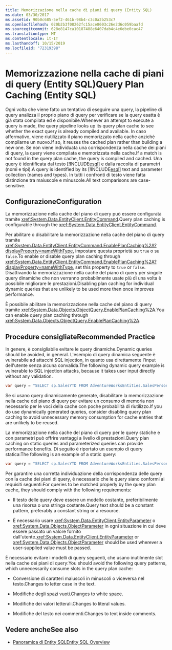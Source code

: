 ```yaml
---
title: Memorizzazione nella cache di piani di query (Entity SQL)
ms.date: 03/30/2017
ms.assetid: 90b0c685-5ef2-461b-98b4-c3c0a2b253c7
ms.openlocfilehash: 020b2b3f08262fc15ace8603c26e2d6c059baafd
ms.sourcegitcommit: 628e8147ca10187488e6407dab4c4e6ebe0cac47
ms.translationtype: MT
ms.contentlocale: it-IT
ms.lasthandoff: 10/15/2019
ms.locfileid: "72319398"
---
```

# <a name="query-plan-caching-entity-sql"></a><span data-ttu-id="c6bd5-102">Memorizzazione nella cache di piani di query (Entity SQL)</span><span class="sxs-lookup"><span data-stu-id="c6bd5-102">Query Plan Caching (Entity SQL)</span></span>
<span data-ttu-id="c6bd5-103">Ogni volta che viene fatto un tentativo di eseguire una query, la pipeline di query analizza il proprio piano di query per verificare se la query esatta è già stata compilata ed è disponibile.</span><span class="sxs-lookup"><span data-stu-id="c6bd5-103">Whenever an attempt to execute a query is made, the query pipeline looks up its query plan cache to see whether the exact query is already compiled and available.</span></span> <span data-ttu-id="c6bd5-104">In caso affermativo, viene riutilizzato il piano memorizzato nella cache anziché compilarne un nuovo.</span><span class="sxs-lookup"><span data-stu-id="c6bd5-104">If so, it reuses the cached plan rather than building a new one.</span></span> <span data-ttu-id="c6bd5-105">Se non viene individuata una corrispondenza nella cache dei piani di query, la query viene compilata e memorizzata nella cache.</span><span class="sxs-lookup"><span data-stu-id="c6bd5-105">If a match is not found in the query plan cache, the query is compiled and cached.</span></span> <span data-ttu-id="c6bd5-106">Una query è identificata dal testo [!INCLUDE[esql](../../../../../../includes/esql-md.md)] e dalla raccolta di parametri (nomi e tipi).</span><span class="sxs-lookup"><span data-stu-id="c6bd5-106">A query is identified by its [!INCLUDE[esql](../../../../../../includes/esql-md.md)] text and parameter collection (names and types).</span></span> <span data-ttu-id="c6bd5-107">In tutti i confronti di testo viene fatta distinzione tra maiuscole e minuscole.</span><span class="sxs-lookup"><span data-stu-id="c6bd5-107">All text comparisons are case-sensitive.</span></span>  
  
## <a name="configuration"></a><span data-ttu-id="c6bd5-108">Configurazione</span><span class="sxs-lookup"><span data-stu-id="c6bd5-108">Configuration</span></span>  
 <span data-ttu-id="c6bd5-109">La memorizzazione nella cache del piano di query può essere configurata tramite <xref:System.Data.EntityClient.EntityCommand>.</span><span class="sxs-lookup"><span data-stu-id="c6bd5-109">Query plan caching is configurable through the <xref:System.Data.EntityClient.EntityCommand>.</span></span>  
  
 <span data-ttu-id="c6bd5-110">Per abilitare o disabilitare la memorizzazione nella cache del piano di query tramite <xref:System.Data.EntityClient.EntityCommand.EnablePlanCaching%2A?displayProperty=nameWithType>, impostare questa proprietà su `true` o su `false`.</span><span class="sxs-lookup"><span data-stu-id="c6bd5-110">To enable or disable query plan caching through <xref:System.Data.EntityClient.EntityCommand.EnablePlanCaching%2A?displayProperty=nameWithType>, set this property to `true` or `false`.</span></span> <span data-ttu-id="c6bd5-111">Disattivando la memorizzazione nella cache del piano di query per singole query dinamiche che non verranno probabilmente usate più di una volta è possibile migliorare le prestazioni.</span><span class="sxs-lookup"><span data-stu-id="c6bd5-111">Disabling plan caching for individual dynamic queries that are unlikely to be used more then once improves performance.</span></span>  
  
 <span data-ttu-id="c6bd5-112">È possibile abilitare la memorizzazione nella cache del piano di query tramite <xref:System.Data.Objects.ObjectQuery.EnablePlanCaching%2A>.</span><span class="sxs-lookup"><span data-stu-id="c6bd5-112">You can enable query plan caching through <xref:System.Data.Objects.ObjectQuery.EnablePlanCaching%2A>.</span></span>  
  
## <a name="recommended-practice"></a><span data-ttu-id="c6bd5-113">Procedure consigliate</span><span class="sxs-lookup"><span data-stu-id="c6bd5-113">Recommended Practice</span></span>  
 <span data-ttu-id="c6bd5-114">In genere, è consigliabile evitare le query dinamiche.</span><span class="sxs-lookup"><span data-stu-id="c6bd5-114">Dynamic queries should be avoided, in general.</span></span> <span data-ttu-id="c6bd5-115">L'esempio di query dinamica seguente è vulnerabile ad attacchi SQL injection, in quanto usa direttamente l'input dell'utente senza alcuna convalida.</span><span class="sxs-lookup"><span data-stu-id="c6bd5-115">The following dynamic query example is vulnerable to SQL injection attacks, because it takes user input directly without any validation.</span></span>  
  
 ```csharp
 var query = "SELECT sp.SalesYTD FROM AdventureWorksEntities.SalesPerson as sp WHERE sp.EmployeeID = " + employeeTextBox.Text;  
 ```
 
 <span data-ttu-id="c6bd5-116">Se si usano query dinamicamente generate, disabilitare la memorizzazione nella cache del piano di query per evitare un consumo di memoria non necessario per le voci della cache con poche probabilità di riutilizzo.</span><span class="sxs-lookup"><span data-stu-id="c6bd5-116">If you do use dynamically generated queries, consider disabling query plan caching to avoid unnecessary memory consumption for cache entries that are unlikely to be reused.</span></span>  
  
 <span data-ttu-id="c6bd5-117">La memorizzazione nella cache del piano di query per le query statiche e con parametri può offrire vantaggi a livello di prestazioni.</span><span class="sxs-lookup"><span data-stu-id="c6bd5-117">Query plan caching on static queries and parameterized queries can provide performance benefits.</span></span> <span data-ttu-id="c6bd5-118">Di seguito è riportato un esempio di query statica:</span><span class="sxs-lookup"><span data-stu-id="c6bd5-118">The following is an example of a static query:</span></span>  
  
```csharp
var query = "SELECT sp.SalesYTD FROM AdventureWorksEntities.SalesPerson as sp";  
```  
  
 <span data-ttu-id="c6bd5-119">Per garantire una corretta individuazione della corrispondenza delle query con la cache dei piani di query, è necessario che le query siano conformi ai requisiti seguenti:</span><span class="sxs-lookup"><span data-stu-id="c6bd5-119">For queries to be matched properly by the query plan cache, they should comply with the following requirements:</span></span>  
  
- <span data-ttu-id="c6bd5-120">Il testo delle query deve essere un modello costante, preferibilmente una risorsa o una stringa costante.</span><span class="sxs-lookup"><span data-stu-id="c6bd5-120">Query text should be a constant pattern, preferably a constant string or a resource.</span></span>  
  
- <span data-ttu-id="c6bd5-121">È necessario usare <xref:System.Data.EntityClient.EntityParameter> o <xref:System.Data.Objects.ObjectParameter> in ogni situazione in cui deve essere passato un valore fornito dall'utente.</span><span class="sxs-lookup"><span data-stu-id="c6bd5-121"><xref:System.Data.EntityClient.EntityParameter> or <xref:System.Data.Objects.ObjectParameter> should be used wherever a user-supplied value must be passed.</span></span>  
  
 <span data-ttu-id="c6bd5-122">È necessario evitare i modelli di query seguenti, che usano inutilmente slot nella cache dei piani di query:</span><span class="sxs-lookup"><span data-stu-id="c6bd5-122">You should avoid the following query patterns, which unnecessarily consume slots in the query plan cache:</span></span>  
  
- <span data-ttu-id="c6bd5-123">Conversione di caratteri maiuscoli in minuscoli o viceversa nel testo.</span><span class="sxs-lookup"><span data-stu-id="c6bd5-123">Changes to letter case in the text.</span></span>  
  
- <span data-ttu-id="c6bd5-124">Modifiche degli spazi vuoti.</span><span class="sxs-lookup"><span data-stu-id="c6bd5-124">Changes to white space.</span></span>  
  
- <span data-ttu-id="c6bd5-125">Modifiche dei valori letterali.</span><span class="sxs-lookup"><span data-stu-id="c6bd5-125">Changes to literal values.</span></span>  
  
- <span data-ttu-id="c6bd5-126">Modifiche del testo nei commenti.</span><span class="sxs-lookup"><span data-stu-id="c6bd5-126">Changes to text inside comments.</span></span>  
  
## <a name="see-also"></a><span data-ttu-id="c6bd5-127">Vedere anche</span><span class="sxs-lookup"><span data-stu-id="c6bd5-127">See also</span></span>

- [<span data-ttu-id="c6bd5-128">Panoramica di Entity SQL</span><span class="sxs-lookup"><span data-stu-id="c6bd5-128">Entity SQL Overview</span></span>](entity-sql-overview.md)
